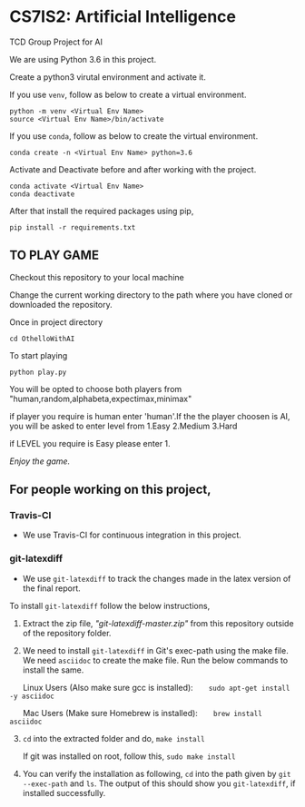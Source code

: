# CS7IS2: Artificial Intelligence
TCD Group Project for AI

We are using Python 3.6 in this project.

Create a python3 virutal environment and activate it.

If you use ```venv```, follow as below to create a virtual environment.

```
python -m venv <Virtual Env Name>
source <Virtual Env Name>/bin/activate
```
If you use ```conda```, follow as below to create the virtual environment.
```
conda create -n <Virtual Env Name> python=3.6
```

Activate and Deactivate before and after working with the project.
```
conda activate <Virtual Env Name>
conda deactivate
```

After that install the required packages using pip,
```
pip install -r requirements.txt
```


## TO PLAY GAME

Checkout this repository to your local machine

Change the current working directory to the path where you have cloned or downloaded the repository.

Once in project directory 
```
cd OthelloWithAI
```
To start playing
```
python play.py
```
You will be opted to choose both players from "human,random,alphabeta,expectimax,minimax"

if player you require is human enter 'human'.If the the player choosen is AI, you will be asked to enter level from 1.Easy 2.Medium 3.Hard

if LEVEL you require is Easy please enter 1.

*Enjoy the game.*

   
## For people working on this project,

### Travis-CI

* We use Travis-CI for continuous integration in this project.

### git-latexdiff

* We use ``` git-latexdiff ``` to track the changes made in the latex version of the final report.

To install ``` git-latexdiff ``` follow the below instructions,

1. Extract the zip file, *"git-latexdiff-master.zip"* from this repository outside of the repository folder.

2. We need to install ``` git-latexdiff ``` in Git's exec-path using the make file.
   We need ``` asciidoc ``` to create the make file. Run the below commands to install the same.

&nbsp;&nbsp;&nbsp;&nbsp;&nbsp;&nbsp;Linux Users (Also make sure gcc is installed):
&nbsp;&nbsp;&nbsp;&nbsp;&nbsp;&nbsp;``` sudo apt-get install -y asciidoc ```
  
&nbsp;&nbsp;&nbsp;&nbsp;&nbsp;&nbsp;Mac Users (Make sure Homebrew is installed):
&nbsp;&nbsp;&nbsp;&nbsp;&nbsp;&nbsp;``` brew install asciidoc ```

3. ```cd``` into the extracted folder and do,
```make install```

&nbsp;&nbsp;&nbsp;&nbsp;&nbsp;&nbsp;If git was installed on root, follow this,
```sudo make install```

4. You can verify the installation as following, ```cd``` into the path given by ```git --exec-path``` and ```ls```. The output of this should show you ``` git-latexdiff ```, if installed successfully.

